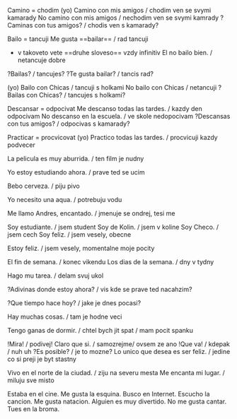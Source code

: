 Camino = chodim
(yo) Camino con mis amigos / chodim ven se svymi kamarady
No camino con mis amigos / nechodim ven se svymi kamrady
?Caminas con tus amigos? / chodis ven s kamarady?

Bailo = tancuji
Me gusta ==bailar== / rad tancuji
- v takoveto vete ==druhe sloveso== vzdy infinitiv
El no bailo bien. / netancuje dobre

?Bailas? / tancujes?
?Te gusta bailar? / tancis rad?

(yo) Bailo con Chicas / tancuji s holkami
No bailo con Chicas / netancuji
?Bailas con Chicas? / tancujes s holkami?

Descansar = odpocivat
Me descanso todas las tardes. / kazdy den odpocivam
No descanso en la escuela. / ve skole nedopocivam
?Descansas con tus amigos? / odpocivas s kamarady?

Practicar = procvicovat
(yo) Practico todas las tardes. / procvicuji kazdy podvecer

La pelicula es muy aburrida. / ten film je nudny

Yo estoy estudiando ahora. / prave ted se ucim

Bebo cerveza. / piju pivo

Yo necesito una aqua. / potrebuju vodu

Me llamo Andres, encantado. / jmenuje se ondrej, tesi me

Soy estudiante. / jsem student
Soy de Kolin. / jsem v koline
Soy Checo. / jsem cech
Soy feliz. / jsem vesely, obecne

Estoy feliz. / jsem vesely, momentalne moje pocity

El fin de semana. / konec vikendu
Los dias de la semana. / dny v tydny

Hago mu tarea. / delam svuj ukol

?Adivinas donde estoy ahora? / vis kde se prave ted nacahzim?

?Que tiempo hace hoy? / jake je dnes pocasi?

Hay muchas cosas. / tam je hodne veci

Tengo ganas de dormir. / chtel bych jit spat / mam pocit spanku

!Mira! / podivej!
Claro que si. / samozrejme/ ovsem ze ano
!Que va! / kdepak / nuh uh
?Es posible? / je to mozne?
Lo unico que desea es ser feliz. / jedine co si preji je byt stastny

Vivo en el norte de la ciudad. / ziju na severu mesta
Me encanta mi lugar. / miluju sve misto

Estaba en el cine.
Me gusta la esquina.
Busco en Internet.
Escucho la cancion.
Me gusta natacion.
Alguien es muy divertido.
No me gusta cantar.
Tues en la broma.